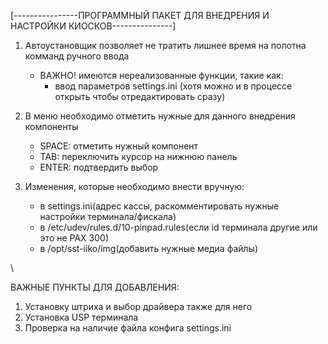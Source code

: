 [----------------ПРОГРАММНЫЙ ПАКЕТ ДЛЯ ВНЕДРЕНИЯ И НАСТРОЙКИ КИОСКОВ---------------]

1. Автоустановщик позволяет не тратить лишнее время на полотна комманд ручного ввода
    - ВАЖНО!
    имеются нереализованные функции, такие как:
        - ввод параметров settings.ini (хотя можно и в процессе открыть
                                        чтобы отредактировать сразу)

2. В меню необходимо отметить нужные для данного внедрения компоненты
    - SPACE: отметить нужный компонент
    - TAB: переключить курсор на нижнюю панель
    - ENTER: подтвердить выбор

3. Изменения, которые необходимо внести вручную:
    - в settings.ini(адрес кассы, раскомментировать нужные настройки терминала/фискала)
    - в /etc/udev/rules.d/10-pinpad.rules(если id терминала другие или это не PAX 300)
    - в /opt/sst-iiko/img(добавить нужные медиа файлы)

\

ВАЖНЫЕ ПУНКТЫ ДЛЯ ДОБАВЛЕНИЯ:
1. Установку штриха и выбор драйвера также для него
2. Установка USP терминала
3. Проверка на наличие файла конфига settings.ini